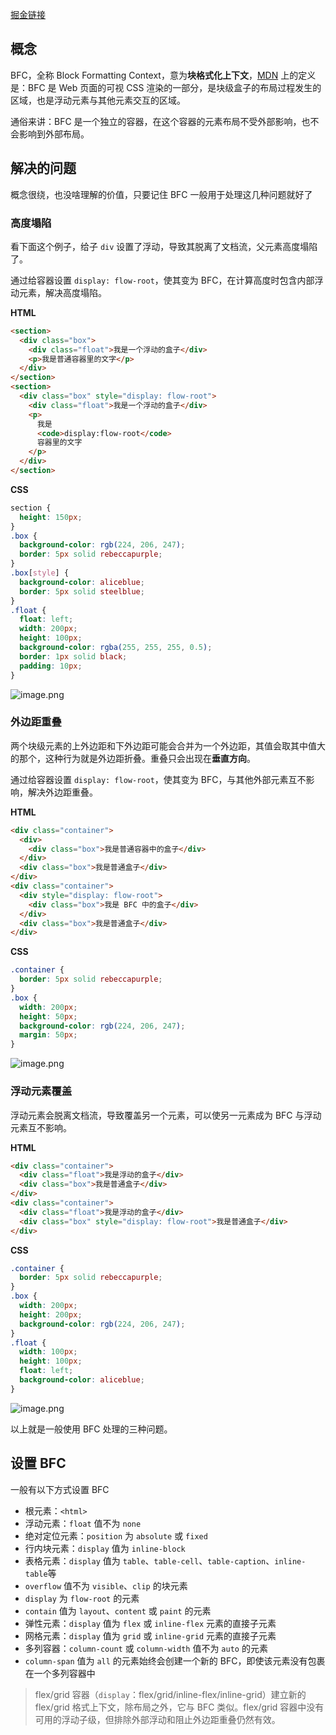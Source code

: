 [掘金链接](https://juejin.cn/post/7097147699254231047)

## 概念
BFC，全称 Block Formatting Context，意为**块格式化上下文**，[MDN](https://developer.mozilla.org/zh-CN/docs/Web/Guide/CSS/Block_formatting_context) 上的定义是：BFC 是 Web 页面的可视 CSS 渲染的一部分，是块级盒子的布局过程发生的区域，也是浮动元素与其他元素交互的区域。

通俗来讲：BFC 是一个独立的容器，在这个容器的元素布局不受外部影响，也不会影响到外部布局。

## 解决的问题
概念很绕，也没啥理解的价值，只要记住 BFC 一般用于处理这几种问题就好了

### 高度塌陷
看下面这个例子，给子 `div` 设置了浮动，导致其脱离了文档流，父元素高度塌陷了。

通过给容器设置 `display: flow-root`，使其变为 BFC，在计算高度时包含内部浮动元素，解决高度塌陷。

**HTML**
```html
<section>
  <div class="box">
    <div class="float">我是一个浮动的盒子</div>
    <p>我是普通容器里的文字</p>
  </div>
</section>
<section>
  <div class="box" style="display: flow-root">
    <div class="float">我是一个浮动的盒子</div>
    <p>
      我是
      <code>display:flow-root</code>
      容器里的文字
    </p>
  </div>
</section>
```
**CSS**
```css
section {
  height: 150px;
}
.box {
  background-color: rgb(224, 206, 247);
  border: 5px solid rebeccapurple;
}
.box[style] {
  background-color: aliceblue;
  border: 5px solid steelblue;
}
.float {
  float: left;
  width: 200px;
  height: 100px;
  background-color: rgba(255, 255, 255, 0.5);
  border: 1px solid black;
  padding: 10px;
}
```

![image.png](https://p6-juejin.byteimg.com/tos-cn-i-k3u1fbpfcp/85b1f6329ff947328e51098342a3ea21~tplv-k3u1fbpfcp-watermark.image?)

### 外边距重叠
两个块级元素的上外边距和下外边距可能会合并为一个外边距，其值会取其中值大的那个，这种行为就是外边距折叠。重叠只会出现在**垂直方向**。

通过给容器设置 `display: flow-root`，使其变为 BFC，与其他外部元素互不影响，解决外边距重叠。

**HTML**
```html
<div class="container">
  <div>
    <div class="box">我是普通容器中的盒子</div>
  </div>
  <div class="box">我是普通盒子</div>
</div>
<div class="container">
  <div style="display: flow-root">
    <div class="box">我是 BFC 中的盒子</div>
  </div>
  <div class="box">我是普通盒子</div>
</div>
```
**CSS**
```css
.container {
  border: 5px solid rebeccapurple;
}
.box {
  width: 200px;
  height: 50px;
  background-color: rgb(224, 206, 247);
  margin: 50px;
}
```

![image.png](https://p6-juejin.byteimg.com/tos-cn-i-k3u1fbpfcp/a5980975960548d0930f0677b064d82f~tplv-k3u1fbpfcp-watermark.image?)

### 浮动元素覆盖
浮动元素会脱离文档流，导致覆盖另一个元素，可以使另一元素成为 BFC 与浮动元素互不影响。

**HTML**
```html
<div class="container">
  <div class="float">我是浮动的盒子</div>
  <div class="box">我是普通盒子</div>
</div>
<div class="container">
  <div class="float">我是浮动的盒子</div>
  <div class="box" style="display: flow-root">我是普通盒子</div>
</div>
```
**CSS**
```css
.container {
  border: 5px solid rebeccapurple;
}
.box {
  width: 200px;
  height: 200px;
  background-color: rgb(224, 206, 247);
}
.float {
  width: 100px;
  height: 100px;
  float: left;
  background-color: aliceblue;
}
```
![image.png](https://p9-juejin.byteimg.com/tos-cn-i-k3u1fbpfcp/9ccd3d8d411d4c18bb59d56fb0f354de~tplv-k3u1fbpfcp-watermark.image?)

以上就是一般使用 BFC 处理的三种问题。

## 设置 BFC
一般有以下方式设置 BFC
* 根元素：`<html>`
* 浮动元素：`float` 值不为 `none`
* 绝对定位元素：`position` 为 `absolute` 或 `fixed`
* 行内块元素：`display` 值为 `inline-block`
* 表格元素：`display` 值为 `table`、`table-cell`、`table-caption`、`inline-table`等
* `overflow` 值不为 `visible`、`clip` 的块元素
* `display` 为 `flow-root` 的元素
* `contain` 值为 `layout`、`content` 或 `paint` 的元素
* 弹性元素：`display` 值为 `flex` 或 `inline-flex` 元素的直接子元素
* 网格元素：`display` 值为 `grid` 或 `inline-grid` 元素的直接子元素
* 多列容器：`column-count` 或 `column-width` 值不为 `auto` 的元素
* `column-span` 值为 `all` 的元素始终会创建一个新的 BFC，即使该元素没有包裹在一个多列容器中

> flex/grid 容器（`display`：flex/grid/inline-flex/inline-grid）建立新的 flex/grid 格式上下文，除布局之外，它与 BFC 类似。flex/grid 容器中没有可用的浮动子级，但排除外部浮动和阻止外边距重叠仍然有效。

